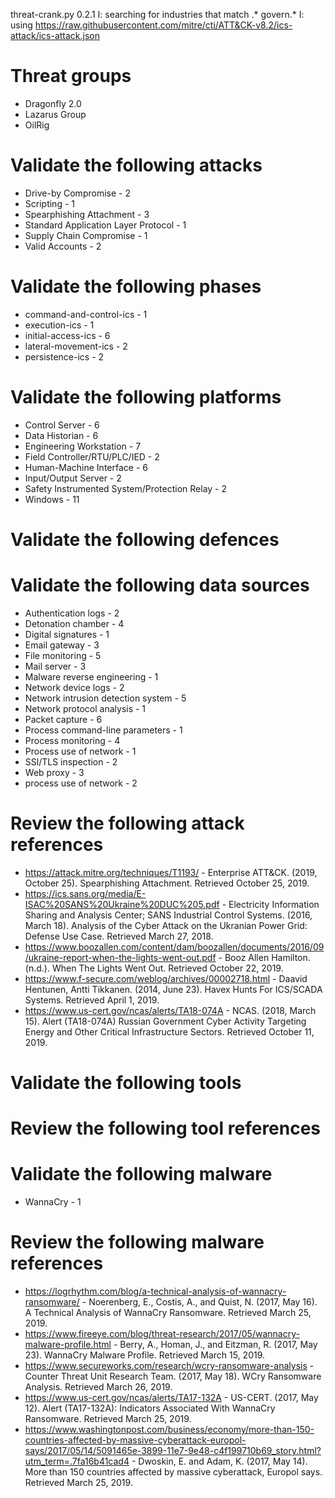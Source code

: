threat-crank.py 0.2.1
I: searching for industries that match .* govern.*
I: using https://raw.githubusercontent.com/mitre/cti/ATT&CK-v8.2/ics-attack/ics-attack.json
# Threat groups

* Dragonfly 2.0
* Lazarus Group
* OilRig

# Validate the following attacks

* Drive-by Compromise - 2
* Scripting - 1
* Spearphishing Attachment - 3
* Standard Application Layer Protocol - 1
* Supply Chain Compromise - 1
* Valid Accounts - 2

# Validate the following phases

* command-and-control-ics - 1
* execution-ics - 1
* initial-access-ics - 6
* lateral-movement-ics - 2
* persistence-ics - 2

# Validate the following platforms

* Control Server - 6
* Data Historian - 6
* Engineering Workstation - 7
* Field Controller/RTU/PLC/IED - 2
* Human-Machine Interface - 6
* Input/Output Server - 2
* Safety Instrumented System/Protection Relay - 2
* Windows - 11

# Validate the following defences


# Validate the following data sources

* Authentication logs - 2
* Detonation chamber - 4
* Digital signatures - 1
* Email gateway - 3
* File monitoring - 5
* Mail server - 3
* Malware reverse engineering - 1
* Network device logs - 2
* Network intrusion detection system - 5
* Network protocol analysis - 1
* Packet capture - 6
* Process command-line parameters - 1
* Process monitoring - 4
* Process use of network - 1
* SSl/TLS inspection - 2
* Web proxy - 3
* process use of network - 2

# Review the following attack references

* https://attack.mitre.org/techniques/T1193/ - Enterprise ATT&CK. (2019, October 25). Spearphishing Attachment. Retrieved October 25, 2019.
* https://ics.sans.org/media/E-ISAC%20SANS%20Ukraine%20DUC%205.pdf - Electricity Information Sharing and Analysis Center; SANS Industrial Control Systems. (2016, March 18). Analysis of the Cyber Attack on the Ukranian Power Grid: Defense Use Case. Retrieved March 27, 2018.
* https://www.boozallen.com/content/dam/boozallen/documents/2016/09/ukraine-report-when-the-lights-went-out.pdf - Booz Allen Hamilton. (n.d.). When The Lights Went Out. Retrieved October 22, 2019.
* https://www.f-secure.com/weblog/archives/00002718.html - Daavid Hentunen, Antti Tikkanen. (2014, June 23). Havex Hunts For ICS/SCADA Systems. Retrieved April 1, 2019.
* https://www.us-cert.gov/ncas/alerts/TA18-074A - NCAS. (2018, March 15). Alert (TA18-074A) Russian Government Cyber Activity Targeting Energy and Other Critical Infrastructure Sectors. Retrieved October 11, 2019.

# Validate the following tools


# Review the following tool references


# Validate the following malware

* WannaCry - 1

# Review the following malware references

* https://logrhythm.com/blog/a-technical-analysis-of-wannacry-ransomware/ - Noerenberg, E., Costis, A., and Quist, N. (2017, May 16). A Technical Analysis of WannaCry Ransomware. Retrieved March 25, 2019.
* https://www.fireeye.com/blog/threat-research/2017/05/wannacry-malware-profile.html - Berry, A., Homan, J., and Eitzman, R. (2017, May 23). WannaCry Malware Profile. Retrieved March 15, 2019.
* https://www.secureworks.com/research/wcry-ransomware-analysis - Counter Threat Unit Research Team. (2017, May 18). WCry Ransomware Analysis. Retrieved March 26, 2019.
* https://www.us-cert.gov/ncas/alerts/TA17-132A - US-CERT. (2017, May 12). Alert (TA17-132A): Indicators Associated With WannaCry Ransomware. Retrieved March 25, 2019.
* https://www.washingtonpost.com/business/economy/more-than-150-countries-affected-by-massive-cyberattack-europol-says/2017/05/14/5091465e-3899-11e7-9e48-c4f199710b69_story.html?utm_term=.7fa16b41cad4 - Dwoskin, E. and Adam, K. (2017, May 14). More than 150 countries affected by massive cyberattack, Europol says. Retrieved March 25, 2019.

